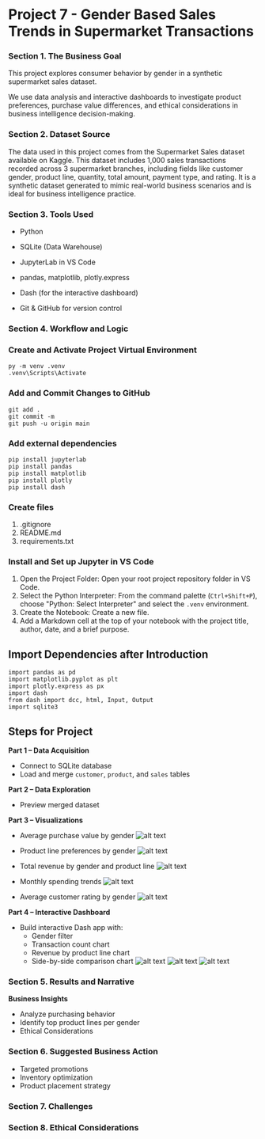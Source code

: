 # Project 7 - Gender Based Sales Trends in Supermarket Transactions

### Section 1.  The Business Goal
This project explores consumer behavior by gender in a synthetic supermarket sales dataset.  

We use data analysis and interactive dashboards to investigate product preferences, purchase value differences, and ethical considerations in business intelligence decision-making.

### Section 2.  Dataset Source

The data used in this project comes from the Supermarket Sales dataset available on Kaggle. This dataset includes 1,000 sales transactions recorded across 3 supermarket branches, including fields like customer gender, product line, quantity, total amount, payment type, and rating. It is a synthetic dataset generated to mimic real-world business 
scenarios and is ideal for business intelligence practice.

### Section 3.  Tools Used
- Python

- SQLite (Data Warehouse)

- JupyterLab in VS Code

- pandas, matplotlib, plotly.express

- Dash (for the interactive dashboard)

- Git & GitHub for version control

### Section 4.  Workflow and Logic

### Create and Activate Project Virtual Environment

```shell
py -m venv .venv  
.venv\Scripts\Activate
```

### Add and Commit Changes to GitHub

```shell
git add .  
git commit -m  
git push -u origin main
```

### Add external dependencies

```shell
pip install jupyterlab  
pip install pandas  
pip install matplotlib  
pip install plotly  
pip install dash
```

### Create files

1.  .gitignore  
2.  README.md  
3.  requirements.txt

### Install and Set up Jupyter in VS Code

1.  Open the Project Folder: Open your root project repository folder in VS Code.
2.  Select the Python Interpreter: From the command palette (`Ctrl+Shift+P`), choose "Python: Select Interpreter" and select the `.venv` environment.
3.  Create the Notebook: Create a new file.
4.  Add a Markdown cell at the top of your notebook with the project title, author, date, and a brief purpose.

## Import Dependencies after Introduction

```shell
import pandas as pd  
import matplotlib.pyplot as plt  
import plotly.express as px  
import dash  
from dash import dcc, html, Input, Output  
import sqlite3  
```

## Steps for Project

**Part 1 – Data Acquisition**
   - Connect to SQLite database
   - Load and merge `customer`, `product`, and `sales` tables

**Part 2 – Data Exploration**
   - Preview merged dataset

**Part 3 – Visualizations**
   - Average purchase value by gender
![alt text](scripts/averagepurchasebygender.png)
   - Product line preferences by gender
![alt text](<scripts/Product line preferences by gender.png>)
   - Total revenue by gender and product line
![alt text](<scripts/Total revenue by gender and product line.png>)  
   
   - Monthly spending trends
![alt text](scripts/MonthlySpending.png)
   - Average customer rating by gender
![alt text](scripts/Rating.png)

**Part 4 – Interactive Dashboard**
   - Build interactive Dash app with:
     - Gender filter
     - Transaction count chart
     - Revenue by product line chart
     - Side-by-side comparison chart
![alt text](scripts/interactive1t.png)
![alt text](<scripts/Total revenue by gender and product line.png>)
![alt text](scripts/SidebySide.png)

### Section 5.  Results and Narrative
**Business Insights**
   - Analyze purchasing behavior
   - Identify top product lines per gender
   - Ethical Considerations

### Section 6.  Suggested Business Action
   - Targeted promotions
   - Inventory optimization
   - Product placement strategy

### Section 7.  Challenges

### Section 8.  Ethical Considerations

